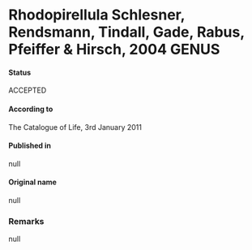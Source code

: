# Rhodopirellula Schlesner, Rendsmann, Tindall, Gade, Rabus, Pfeiffer & Hirsch, 2004 GENUS

#### Status
ACCEPTED

#### According to
The Catalogue of Life, 3rd January 2011

#### Published in
null

#### Original name
null

### Remarks
null